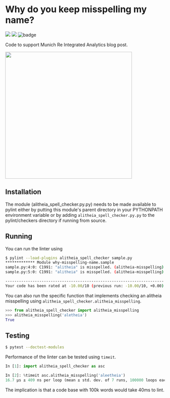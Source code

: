 # Why do you keep misspelling my name?

![](https://shields.io/github/last-commit/ahaque12/why-misspelling-name)
![](https://shields.io/tokei/lines/github/ahaque12/why-misspelling-name)
![badge](https://img.shields.io/endpoint?url=https://gist.githubusercontent.com/ahaque12/3c94642138181608e5b97f4eccec6da8/raw/alitheia-spell-check-badge.json)

Code to support Munich Re Integrated Analytics blog post.

<img src="https://user-images.githubusercontent.com/6743515/150034673-57986ff7-3e23-4c4c-884c-e1bf9c5f7c08.png" width="400px">

## Installation

The module (alitheia_spell_checker.py.py) needs to be made available to pylint either by putting this module's
parent directory in your PYTHONPATH environment variable or by adding `alitheia_spell_checker.py.py` to the 
pylint/checkers directory if running from source.

## Running

You can run the linter using

```bash
$ pylint --load-plugins alitheia_spell_checker sample.py
************* Module why-misspelling-name.sample
sample.py:4:0: C1991: "alitheia" is misspelled. (alitheia-misspelling)
sample.py:5:0: C1991: "alitheia" is misspelled. (alitheia-misspelling)

----------------------------------------------------------------------
Your code has been rated at -10.00/10 (previous run: -10.00/10, +0.00)
```

You can also run the specific function that implements checking an alitheia misspelling
using `alitheia_spell_checker.alitheia_misspelling`.

```python
>>> from alitheia_spell_checker import alitheia_misspelling
>>> alitheia_misspelling('aletheia')
True
```

## Testing

```bash
$ pytest --doctest-modules
```

Performance of the linter can be tested using `timeit`. 
```python
In [1]: import alitheia_spell_checker as asc

In [2]: %timeit asc.alitheia_misspelling('aleetheia')
16.7 µs ± 409 ns per loop (mean ± std. dev. of 7 runs, 100000 loops each)
```
The implication is that a code base with 100k words would take 40ms to lint.
